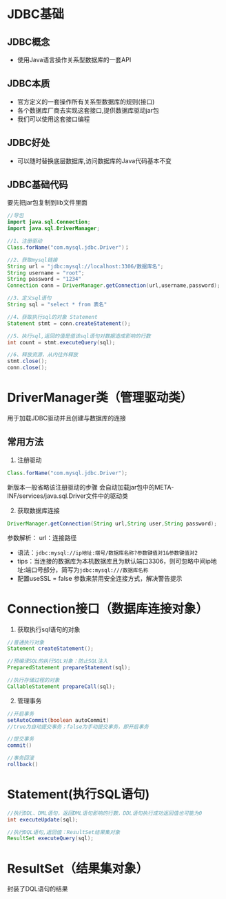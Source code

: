 # JDBC基础

## JDBC概念
- 使用Java语言操作关系型数据库的一套API

## JDBC本质
- 官方定义的一套操作所有关系型数据库的规则(接口)
- 各个数据库厂商去实现这套接口,提供数据库驱动jar包
- 我们可以使用这套接口编程

## JDBC好处
- 可以随时替换底层数据库,访问数据库的Java代码基本不变


## JDBC基础代码
要先把jar包复制到lib文件里面
```java
//导包
import java.sql.Connection;
import java.sql.DriverManager;

//1、注册驱动
Class.forName("com.mysql.jdbc.Driver")；

//2、获取mysql链接
String url = "jdbc:mysql://localhost:3306/数据库名";
String username = "root";
String password = "1234"
Connection conn = DriverManager.getConnection(url,username,password);

//3、定义sql语句
String sql = "select * from 表名"

//4、获取执行sql的对象 Statement
Statement stmt = conn.createStatement();

//5、执行sql,返回的值是值该sql语句对数据造成影响的行数
int count = stmt.executeQuery(sql);

//6、释放资源，从内往外释放
stmt.close();
conn.close();
```


# DriverManager类（管理驱动类）
用于加载JDBC驱动并且创建与数据库的连接
## 常用方法
1. 注册驱动

```java
Class.forName("com.mysql.jdbc.Driver");
```
新版本一般省略该注册驱动的步骤
会自动加载jar包中的META-INF/services/java.sql.Driver文件中的驱动类

2. 获取数据库连接

```java
DriverManager.getConnection(String url,String user,String password);
```
参数解析：
url：连接路径
- 语法：`jdbc:mysql://ip地址:端号/数据库名称?参数键值对1&参数键值对2`
- tips：当连接的数据库为本机数据库且为默认端口3306，则可忽略中间ip地址:端口号部分，简写为`jdbc:mysql:///数据库名称`
- 配置useSSL = false 参数来禁用安全连接方式，解决警告提示


# Connection接口（数据库连接对象）
1. 获取执行sql语句的对象

```java
//普通执行对象
Statement createStatement();

//预编译SQL的执行SQL对象：防止SQL注入
PreparedStatement prepareStatement(sql);

//执行存储过程的对象
CallableStatement prepareCall(sql);

```

2. 管理事务

```java
//开启事务
setAutoCommit(boolean autoCommit)
//true为自动提交事务；false为手动提交事务，即开启事务

//提交事务
commit()

//事务回滚
rollback()
```

# Statement(执行SQL语句)
```java
//执行DDL、DML语句，返回DML语句影响的行数，DDL语句执行成功返回值也可能为0
int executeUpdate(sql);

//执行DQL语句,返回值：ResultSet结果集对象
ResultSet executeQuery(sql);

```

# ResultSet（结果集对象）
封装了DQL语句的结果
